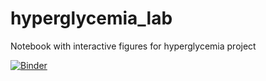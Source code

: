 # hyperglycemia_lab
Notebook with interactive figures for hyperglycemia project

[![Binder](https://mybinder.org/badge_logo.svg)](https://mybinder.org/v2/gh/tblazey/hyperglycemia_lab/HEAD?labpath=notebook.ipynb)

